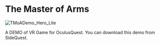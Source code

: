 # The Master of Arms

![TMoADemo_Hero_Lite](https://user-images.githubusercontent.com/14128408/74243374-faca2500-4d22-11ea-9756-4dad181453e3.png)

A DEMO of VR Game for OculusQuest.
You can download this demo from SideQuest.
